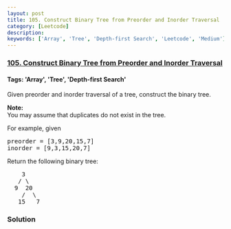 ```yaml
---
layout: post
title: 105. Construct Binary Tree from Preorder and Inorder Traversal
category: [Leetcode]
description: 
keywords: ['Array', 'Tree', 'Depth-first Search', 'Leetcode', 'Medium']
---
```

### [105. Construct Binary Tree from Preorder and Inorder Traversal](https://leetcode.com/problems/construct-binary-tree-from-preorder-and-inorder-traversal)

#### Tags: 'Array', 'Tree', 'Depth-first Search'

<div class="content__u3I1 question-content__JfgR"><div><p>Given preorder and inorder traversal of a tree, construct the binary tree.</p>
<p><strong>Note:</strong><br/>
You may assume that duplicates do not exist in the tree.</p>
<p>For example, given</p>
<pre>preorder = [3,9,20,15,7]
inorder = [9,3,15,20,7]</pre>
<p>Return the following binary tree:</p>
<pre>    3
   / \
  9  20
    /  \
   15   7</pre>
</div></div>

### Solution
